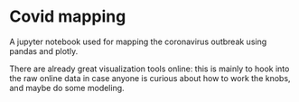 # Covid mapping
A jupyter notebook used for mapping the coronavirus outbreak using pandas and plotly.

There are already great visualization tools online: this is mainly to hook into the raw online data in case anyone is curious about how to work the knobs, and maybe  do some modeling.
